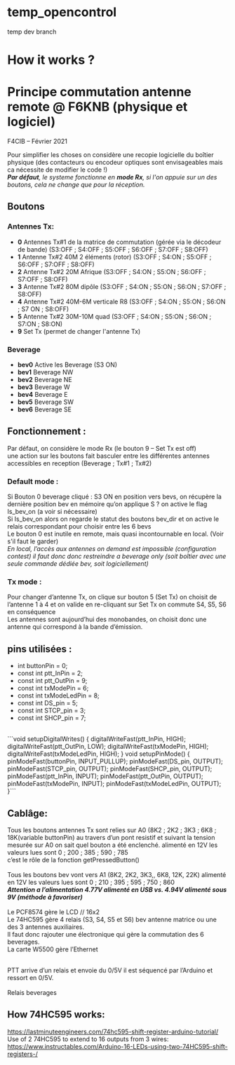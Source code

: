 # temp_opencontrol
temp dev branch
# How it works ?
# Principe commutation antenne remote @ F6KNB (physique et logiciel)
F4CIB – Février 2021

Pour simplifier les choses on considère une recopie logicielle du boîtier physique 
(des contacteurs ou encodeur optiques sont envisageables mais ca nécessite de modifier le code !)
<br>
_**Par défaut**, le systeme fonctionne en **mode Rx**, si l'on appuie sur un des boutons, cela ne change que pour la réception._

## Boutons
### Antennes Tx:
* **0** Antennes Tx#1 de la matrice de commutation (gérée via le décodeur de bande) (S3:OFF ; S4:OFF ; S5:OFF ; S6:OFF ; S7:OFF ; S8:OFF)
* **1** Antenne Tx#2 40M 2 éléments (rotor) 	(S3:OFF ; S4:ON ; S5:OFF ; S6:OFF ; S7:OFF ; S8:OFF)
* **2** Antenne Tx#2 20M Afrique 			(S3:OFF ; S4:ON ; S5:ON ; S6:OFF ; S7:OFF ; S8:OFF)
* **3** Antenne Tx#2  80M dipôle 			(S3:OFF ; S4:ON ; S5:ON ; S6:ON ; S7:OFF ; S8:OFF)
* **4** Antenne Tx#2 40M-6M verticale R8 		(S3:OFF ; S4:ON ; S5:ON ; S6:ON ; S7 ON ; S8:OFF)
* **5** Antenne Tx#2 30M-10M quad 			(S3:OFF ; S4:ON ; S5:ON ; S6:ON ; S7:ON ; S8:ON)
* **9** Set Tx (permet de changer l'antenne Tx)

### Beverage
* **bev0** Active les Beverage (S3 ON)
* **bev1** Beverage NW
* **bev2** Beverage NE
* **bev3** Beverage W
* **bev4** Beverage E
* **bev5** Beverage SW
* **bev6** Beverage SE

## Fonctionnement :
Par défaut, on considère le mode Rx (le bouton 9 – Set Tx est off)
<br>une action sur les boutons fait basculer entre les différentes antennes accessibles en reception (Beverage ; Tx#1 ; Tx#2)
### Default mode :
Si Bouton 0 beverage cliqué : S3 ON en position vers bevs, on récupère la dernière position bev en mémoire qu’on applique S ? on active le flag Is_bev_on (a voir si nécessaire)
<br>Si Is_bev_on alors on regarde le statut des boutons bev_dir et on active le relais correspondant pour  choisir entre les 6 bevs
<br>Le bouton 0 est inutile en remote, mais quasi incontournable en local. (Voir s'il faut le garder)
<br>
_En local, l’accès aux antennes on demand est impossible (configuration contest) il faut donc donc restreindre a beverage only (soit boîtier avec une seule commande dédiée bev, soit logiciellement)_

### Tx mode :
Pour changer d’antenne Tx, on clique sur bouton 5 (Set Tx) on choisit de l’antenne 1 à 4 et on valide en re-cliquant sur Set Tx on commute S4, S5, S6 en conséquence
<br>Les antennes sont aujourd’hui des monobandes, on choisit donc une antenne qui correspond à la bande d’émission.

## pins utilisées :
* int buttonPin = 0;
* const int ptt_InPin = 2;
* const int ptt_OutPin = 9;
* const int txModePin = 6;
* const int txModeLedPin = 8;
* const int DS_pin = 5;
* const int STCP_pin = 3;
* const int SHCP_pin = 7;
<br>
```void setupDigitalWrites()
{
	digitalWriteFast(ptt_InPin, HIGH);
	digitalWriteFast(ptt_OutPin, LOW);
	digitalWriteFast(txModePin, HIGH);
	digitalWriteFast(txModeLedPin, HIGH);
}
void setupPinMode()
{
	pinModeFast(buttonPin, INPUT_PULLUP);
	pinModeFast(DS_pin, OUTPUT);
	pinModeFast(STCP_pin, OUTPUT);
	pinModeFast(SHCP_pin, OUTPUT);
	pinModeFast(ptt_InPin, INPUT);
	pinModeFast(ptt_OutPin, OUTPUT);
	pinModeFast(txModePin, INPUT);
	pinModeFast(txModeLedPin, OUTPUT);
}```

## Cablâge:
Tous les boutons antennes Tx sont relies sur A0 (8K2 ; 2K2 ; 3K3 ; 6K8 ; 18K(variable buttonPin) au travers d’un pont resistif et suivant la tension mesurée sur A0 on sait quel bouton a été enclenché. alimenté en 12V les valeurs lues sont 0 ; 200 ; 385 ; 590 ; 785
<br>c’est le rôle de la fonction getPressedButton()
<br>
<br>Tous les boutons bev vont vers A1 (8K2, 2K2, 3K3,, 6K8, 12K, 22K) alimenté en 12V les valeurs lues sont 0 ; 210 ; 395 ; 595 ; 750 ; 860
<br>_**Attention a l’alimentation 4.77V alimenté en USB vs. 4.94V alimenté sous 9V (méthode à favoriser)**_
<br>
<br>Le PCF8574 gère le LCD // 16x2
<br>Le 74HC595 gère 4 relais (S3, S4, S5 et S6) bev antenne matrice ou une des 3 antennes auxiliaires.
<br>Il faut donc rajouter une électronique qui gère la commutation des 6 beverages.
<br>La carte W5500 gère l’Ethernet

<br>PTT arrive d’un relais et envoie du 0/5V il est séquencé par l’Arduino et ressort en 0/5V.
<br>
<br>Relais beverages  

## How 74HC595 works:
https://lastminuteengineers.com/74hc595-shift-register-arduino-tutorial/
<br>Use of 2 74HC595 to extend to 16 outputs from 3 wires:
<br>https://www.instructables.com/Arduino-16-LEDs-using-two-74HC595-shift-registers-/
